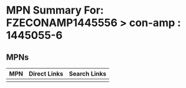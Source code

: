 



# MPN Summary For: FZECONAMP1445556 > con-amp : 1445055-6

## MPNs
  

|MPN|Direct Links|Search Links|
| :--- | :--- | :--- |
||||

